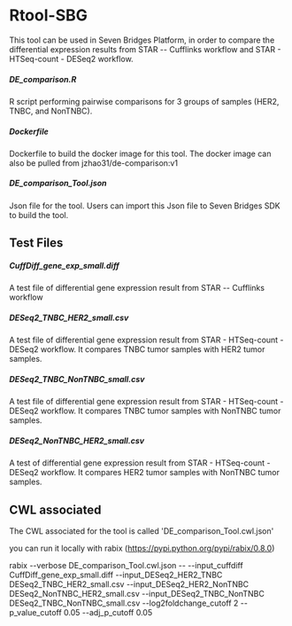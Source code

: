 # Rtool-SBG
This tool can be used in Seven Bridges Platform, in order to compare the differential expression results from STAR -- Cufflinks workflow and STAR - HTSeq-count - DESeq2 workflow. 
  
  
##### DE_comparison.R
R script performing pairwise comparisons for 3 groups of samples (HER2, TNBC, and NonTNBC).

##### Dockerfile
Dockerfile to build the docker image for this tool. The docker image can also be pulled from jzhao31/de-comparison:v1

##### DE_comparison_Tool.json
Json file for the tool. Users can import this Json file to Seven Bridges SDK to build the tool.



## Test Files
##### CuffDiff_gene_exp_small.diff
A test file of differential gene expression result from STAR -- Cufflinks workflow

##### DESeq2_TNBC_HER2_small.csv
A test file of differential gene expression result from STAR - HTSeq-count - DESeq2 workflow. It compares TNBC tumor samples with HER2 tumor samples.

##### DESeq2_TNBC_NonTNBC_small.csv
A test file of differential gene expression result from STAR - HTSeq-count - DESeq2 workflow. It compares TNBC tumor samples with NonTNBC tumor samples.

##### DESeq2_NonTNBC_HER2_small.csv
A test of differential gene expression result from STAR - HTSeq-count - DESeq2 workflow. It compares HER2 tumor samples with NonTNBC tumor samples.



## CWL associated
The CWL associated for the tool is called 'DE_comparison_Tool.cwl.json'

you can run it locally with rabix (https://pypi.python.org/pypi/rabix/0.8.0)

  rabix --verbose DE_comparison_Tool.cwl.json -- --input_cuffdiff CuffDiff_gene_exp_small.diff --input_DESeq2_HER2_TNBC DESeq2_TNBC_HER2_small.csv --input_DESeq2_HER2_NonTNBC DESeq2_NonTNBC_HER2_small.csv --input_DESeq2_TNBC_NonTNBC DESeq2_TNBC_NonTNBC_small.csv --log2foldchange_cutoff 2 --p_value_cutoff 0.05 --adj_p_cutoff 0.05
